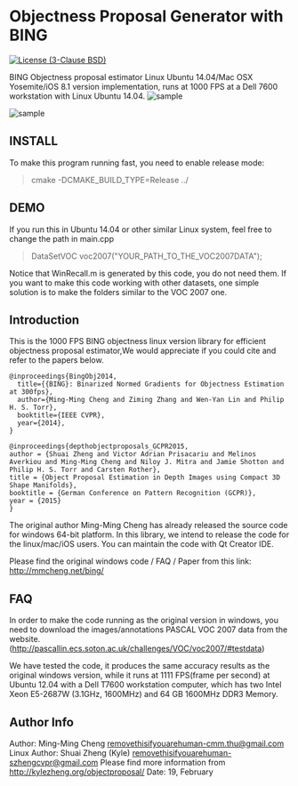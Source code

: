Objectness Proposal Generator with BING
==========
[![License (3-Clause BSD)](https://img.shields.io/badge/license-BSD%203--Clause-brightgreen.svg?style=flat-square)](https://github.com/bittnt/Objectness/blob/master/LICENSE)


BING Objectness proposal estimator Linux Ubuntu 14.04/Mac OSX Yosemite/iOS 8.1 version implementation, 
runs at 1000 FPS at a Dell 7600 workstation with Linux Ubuntu 14.04.
![sample](BING.png)

![sample](bing_vs_convnet.jpg)


## INSTALL
To make this program running fast, you need to enable release mode: 
> cmake -DCMAKE_BUILD_TYPE=Release ../

## DEMO
If you run this in Ubuntu 14.04 or other similar Linux system, feel free to 
change the path in main.cpp
> DataSetVOC voc2007("YOUR_PATH_TO_THE_VOC2007DATA");

Notice that WinRecall.m is generated by this code, you do not need them. If you
want to make this code working with other datasets, one simple solution is to 
make the folders similar to the VOC 2007 one.

## Introduction
This is the 1000 FPS BING objectness linux version library for efficient 
objectness proposal estimator,We would appreciate if you could cite and refer to 
the papers below.
```
@inproceedings{BingObj2014,
  title={{BING}: Binarized Normed Gradients for Objectness Estimation at 300fps},
  author={Ming-Ming Cheng and Ziming Zhang and Wen-Yan Lin and Philip H. S. Torr},
  booktitle={IEEE CVPR},
  year={2014},
}
```
```
@inproceedings{depthobjectproposals_GCPR2015, 
author = {Shuai Zheng and Victor Adrian Prisacariu and Melinos Averkiou and Ming-Ming Cheng and Niloy J. Mitra and Jamie Shotton and Philip H. S. Torr and Carsten Rother}, 
title = {Object Proposal Estimation in Depth Images using Compact 3D Shape Manifolds}, 
booktitle = {German Conference on Pattern Recognition (GCPR)},
year = {2015} 
}
```
The original author Ming-Ming Cheng has already released the source code for 
windows 64-bit platform. In this library, we intend to release the code for the 
linux/mac/iOS users. You can maintain the code with Qt Creator IDE.

Please find the original windows code / FAQ / Paper from this link:
http://mmcheng.net/bing/

## FAQ
In order to make the code running as the original version in windows, you need
to download the images/annotations PASCAL VOC 2007 data from the website.
(http://pascallin.ecs.soton.ac.uk/challenges/VOC/voc2007/#testdata)

We have tested the code, it produces the same accuracy results as the original windows
version, while it runs at 1111 FPS(frame per second) at Ubuntu 12.04 with a Dell T7600 
workstation computer, which has two Intel Xeon E5-2687W (3.1GHz, 1600MHz) and 64 GB 
1600MHz DDR3 Memory.

## Author Info
Author: Ming-Ming Cheng removethisifyouarehuman-cmm.thu@gmail.com
Linux Author: Shuai Zheng (Kyle) removethisifyouarehuman-szhengcvpr@gmail.com
Please find more information from http://kylezheng.org/objectproposal/
Date: 19, February 

